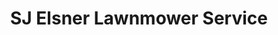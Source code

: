---
title: "SJ Elsner Lawnmower Service"
url: /havre-de-grace/sj-elsner-lawnmower-service/
shop: shop
---